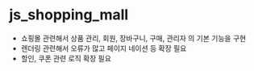 # js_shopping_mall

- 쇼핑몰 관련해서 상품 관리, 회원, 장바구니, 구매, 관리자 의 기본 기능을 구현
- 렌더링 관련해서 오류가 많고 페이지 네이션 등 확장 필요
- 할인, 쿠폰 관련 로직 확장 필요
